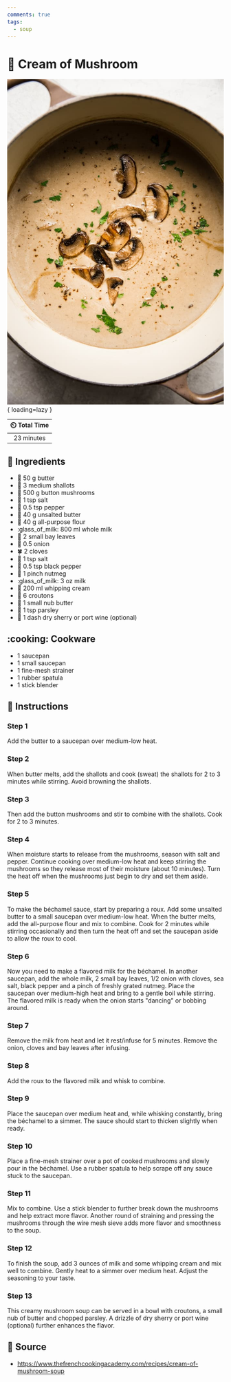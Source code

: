 ```yaml
---
comments: true
tags:
  - soup
---
```

# :mushroom: Cream of Mushroom

![Cream of Mushroom](../assets/images/cream-of-mushroom.jpg){ loading=lazy }

| :timer_clock: Total Time |
|:-----------------------: |
| 23 minutes |

## :salt: Ingredients

- :butter: 50 g butter
- :onion: 3 medium shallots
- :mushroom: 500 g button mushrooms
- :salt: 1 tsp salt
- :salt: 0.5 tsp pepper
- :butter: 40 g unsalted butter
- :ear_of_rice: 40 g all-purpose flour
- :glass_of_milk: 800 ml whole milk
- :fallen_leaf: 2 small bay leaves
- :onion: 0.5 onion
- :four_leaf_clover: 2 cloves
- :salt: 1 tsp salt
- :salt: 0.5 tsp black pepper
- :chestnut: 1 pinch nutmeg
- :glass_of_milk: 3 oz milk
- :icecream: 200 ml whipping cream
- :bread: 6 croutons
- :butter: 1 small nub butter
- :herb: 1 tsp parsley
- :wine_glass: 1 dash dry sherry or port wine (optional)

## :cooking: Cookware

- 1 saucepan
- 1 small saucepan
- 1 fine-mesh strainer
- 1 rubber spatula
- 1 stick blender

## :pencil: Instructions

### Step 1

Add the butter to a saucepan over medium-low heat.

### Step 2

When butter melts, add the shallots and cook (sweat) the shallots for 2 to 3 minutes while stirring. Avoid browning the
shallots.

### Step 3

Then add the button mushrooms and stir to combine with the shallots. Cook for 2 to 3 minutes.

### Step 4

When moisture starts to release from the mushrooms, season with salt and pepper. Continue cooking over medium-low heat
and keep stirring the mushrooms so they release most of their moisture (about 10 minutes). Turn the heat off when the
mushrooms just begin to dry and set them aside.

### Step 5

To make the béchamel sauce, start by preparing a roux. Add some unsalted butter to a small saucepan over medium-low
heat. When the butter melts, add the all-purpose flour and mix to combine. Cook for 2 minutes while stirring
occasionally and then turn the heat off and set the saucepan aside to allow the roux to cool.

### Step 6

Now you need to make a flavored milk for the béchamel. In another saucepan, add the whole milk, 2 small bay leaves, 1/2
onion with cloves, sea salt, black pepper and a pinch of freshly grated nutmeg. Place the saucepan over medium-high heat
and bring to a gentle boil while stirring. The flavored milk is ready when the onion starts "dancing" or bobbing around.

### Step 7

Remove the milk from heat and let it rest/infuse for 5 minutes. Remove the onion, cloves and bay leaves after infusing.

### Step 8

Add the roux to the flavored milk and whisk to combine.

### Step 9

Place the saucepan over medium heat and, while whisking constantly, bring the béchamel to a simmer. The sauce should
start to thicken slightly when ready.

### Step 10

Place a fine-mesh strainer over a pot of cooked mushrooms and slowly pour in the béchamel. Use a rubber spatula to help
scrape off any sauce stuck to the saucepan.

### Step 11

Mix to combine. Use a stick blender to further break down the mushrooms and help extract more flavor. Another round of
straining and pressing the mushrooms through the wire mesh sieve adds more flavor and smoothness to the soup.

### Step 12

To finish the soup, add 3 ounces of milk and some whipping cream and mix well to combine. Gently heat to a simmer over
medium heat. Adjust the seasoning to your taste.

### Step 13

This creamy mushroom soup can be served in a bowl with croutons, a small nub of butter and chopped parsley. A drizzle of
dry sherry or port wine (optional) further enhances the flavor.

## :link: Source

- <https://www.thefrenchcookingacademy.com/recipes/cream-of-mushroom-soup>
